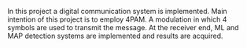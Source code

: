 In this project a digital communication system is implemented.
Main intention of this project is to employ 4PAM. A modulation in which 4 symbols are used to transmit the message.
At the receiver end, ML and MAP detection systems are implemented and results are acquired.
